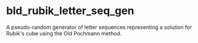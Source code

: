 # bld_rubik_letter_seq_gen
A pseudo-random generator of letter sequences representing a solution for Rubik's cube using the Old Pochmann method.
